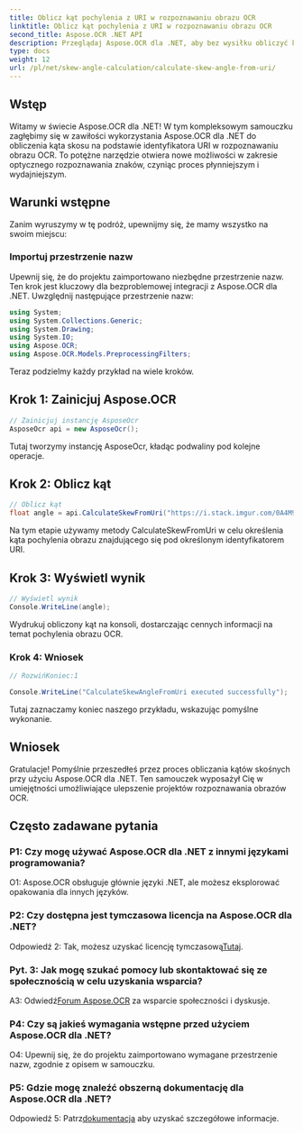 ```yaml
---
title: Oblicz kąt pochylenia z URI w rozpoznawaniu obrazu OCR
linktitle: Oblicz kąt pochylenia z URI w rozpoznawaniu obrazu OCR
second_title: Aspose.OCR .NET API
description: Przeglądaj Aspose.OCR dla .NET, aby bez wysiłku obliczyć kąty skosu w rozpoznawaniu obrazów OCR. Ulepsz swoje projekty z precyzją i wydajnością.
type: docs
weight: 12
url: /pl/net/skew-angle-calculation/calculate-skew-angle-from-uri/
---
```

## Wstęp

Witamy w świecie Aspose.OCR dla .NET! W tym kompleksowym samouczku zagłębimy się w zawiłości wykorzystania Aspose.OCR dla .NET do obliczenia kąta skosu na podstawie identyfikatora URI w rozpoznawaniu obrazu OCR. To potężne narzędzie otwiera nowe możliwości w zakresie optycznego rozpoznawania znaków, czyniąc proces płynniejszym i wydajniejszym.

## Warunki wstępne

Zanim wyruszymy w tę podróż, upewnijmy się, że mamy wszystko na swoim miejscu:

### Importuj przestrzenie nazw

Upewnij się, że do projektu zaimportowano niezbędne przestrzenie nazw. Ten krok jest kluczowy dla bezproblemowej integracji z Aspose.OCR dla .NET. Uwzględnij następujące przestrzenie nazw:

```csharp
using System;
using System.Collections.Generic;
using System.Drawing;
using System.IO;
using Aspose.OCR;
using Aspose.OCR.Models.PreprocessingFilters;
```

Teraz podzielmy każdy przykład na wiele kroków.

## Krok 1: Zainicjuj Aspose.OCR

```csharp
// Zainicjuj instancję AsposeOcr
AsposeOcr api = new AsposeOcr();
```

Tutaj tworzymy instancję AsposeOcr, kładąc podwaliny pod kolejne operacje.

## Krok 2: Oblicz kąt

```csharp
// Oblicz kąt
float angle = api.CalculateSkewFromUri("https://i.stack.imgur.com/0A4M9.png");
```

Na tym etapie używamy metody CalculateSkewFromUri w celu określenia kąta pochylenia obrazu znajdującego się pod określonym identyfikatorem URI.

## Krok 3: Wyświetl wynik

```csharp
// Wyświetl wynik
Console.WriteLine(angle);
```

Wydrukuj obliczony kąt na konsoli, dostarczając cennych informacji na temat pochylenia obrazu OCR.

### Krok 4: Wniosek

```csharp
// RozwińKoniec:1

Console.WriteLine("CalculateSkewAngleFromUri executed successfully");
```

Tutaj zaznaczamy koniec naszego przykładu, wskazując pomyślne wykonanie.

## Wniosek

Gratulacje! Pomyślnie przeszedłeś przez proces obliczania kątów skośnych przy użyciu Aspose.OCR dla .NET. Ten samouczek wyposażył Cię w umiejętności umożliwiające ulepszenie projektów rozpoznawania obrazów OCR.

## Często zadawane pytania

### P1: Czy mogę używać Aspose.OCR dla .NET z innymi językami programowania?

O1: Aspose.OCR obsługuje głównie języki .NET, ale możesz eksplorować opakowania dla innych języków.

### P2: Czy dostępna jest tymczasowa licencja na Aspose.OCR dla .NET?

 Odpowiedź 2: Tak, możesz uzyskać licencję tymczasową[Tutaj](https://purchase.aspose.com/temporary-license/).

### Pyt. 3: Jak mogę szukać pomocy lub skontaktować się ze społecznością w celu uzyskania wsparcia?

 A3: Odwiedź[Forum Aspose.OCR](https://forum.aspose.com/c/ocr/16) za wsparcie społeczności i dyskusje.

### P4: Czy są jakieś wymagania wstępne przed użyciem Aspose.OCR dla .NET?

O4: Upewnij się, że do projektu zaimportowano wymagane przestrzenie nazw, zgodnie z opisem w samouczku.

### P5: Gdzie mogę znaleźć obszerną dokumentację dla Aspose.OCR dla .NET?

 Odpowiedź 5: Patrz[dokumentacja](https://reference.aspose.com/ocr/net/) aby uzyskać szczegółowe informacje.